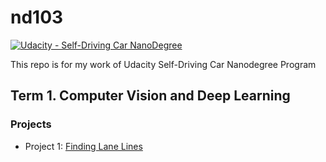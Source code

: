 # nd103
[![Udacity - Self-Driving Car NanoDegree](https://s3.amazonaws.com/udacity-sdc/github/shield-carnd.svg)](http://www.udacity.com/drive)

This repo is for my work of Udacity Self-Driving Car Nanodegree Program


## Term 1. Computer Vision and Deep Learning
### Projects
- Project 1: [Finding Lane Lines](Term1/project/CarND-LaneLines-P1)
